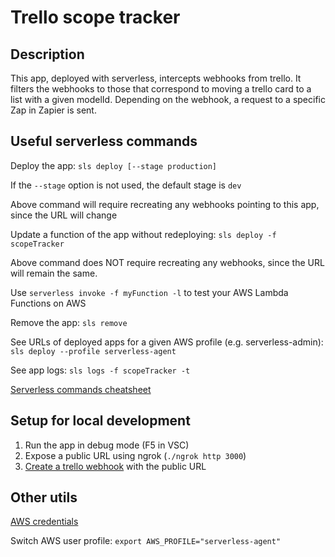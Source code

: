 # Trello scope tracker

## Description

This app, deployed with serverless, intercepts webhooks from trello. It filters the webhooks to those that correspond to moving a trello card to a list with a given modelId. Depending on the webhook, a request to a specific Zap in Zapier is sent.

## Useful serverless commands

Deploy the app: `sls deploy [--stage production]`

If the `--stage` option is not used, the default stage is `dev`

Above command will require recreating any webhooks pointing to this app, since the URL will change

Update a function of the app without redeploying: `sls deploy -f scopeTracker`

Above command does NOT require recreating any webhooks, since the URL will remain the same.

Use `serverless invoke -f myFunction -l` to test your AWS Lambda Functions on AWS

Remove the app: `sls remove`

See URLs of deployed apps for a given AWS profile (e.g. serverless-admin): `sls deploy --profile serverless-agent`

See app logs: `sls logs -f scopeTracker -t`

[Serverless commands cheatsheet](https://serverless.com/framework/docs/providers/aws/guide/workflow#cheat-sheet)

## Setup for local development

1. Run the app in debug mode (F5 in VSC)
2. Expose a public URL using ngrok (`./ngrok http 3000`)
3. [Create a trello webhook](https://developers.trello.com/reference#webhooks-2) with the public URL

## Other utils

[AWS credentials](https://serverless.com/framework/docs/providers/aws/guide/credentials/)

Switch AWS user profile: `export AWS_PROFILE="serverless-agent"`
